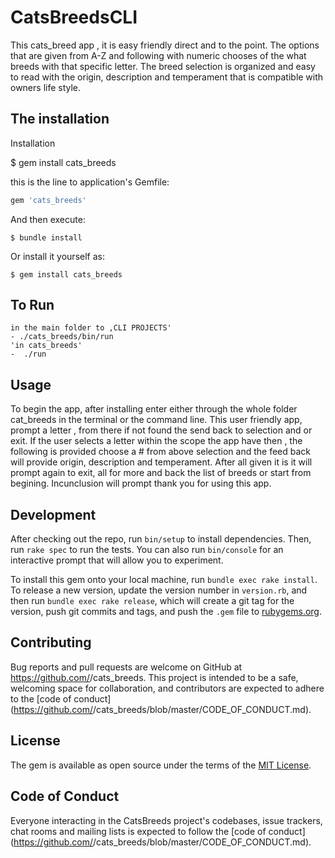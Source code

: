 # CatsBreedsCLI 
This cats_breed app , it is easy friendly direct and to the point. 
The options that are given from A-Z and following with numeric chooses of the what breeds with that specific letter. The breed selection is organized and easy to read with the origin, description and temperament that is compatible with owners life style.
## The installation

 Installation

 $ gem install cats_breeds

this is the line to application's Gemfile:

```ruby
gem 'cats_breeds'
```

And then execute:

    $ bundle install

Or install it yourself as:

    $ gem install cats_breeds

## To  Run 
    in the main folder to ,CLI PROJECTS' 
    - ./cats_breeds/bin/run
    'in cats_breeds'
    -  ./run
    


## Usage

To begin the app, after installing enter either through the whole folder 
cat_breeds in the terminal or the command line. This user friendly app, prompt a letter , 
from there if not found the send back to selection and or exit. If the user selects a letter within the scope the app have then ,
the following is provided  choose a # from above selection and the feed back will provide origin, description and temperament. 
After all given it is it will prompt again to exit, all for more and back the list of breeds or start from begining. Incunclusion will prompt thank you for using this app.


## Development

After checking out the repo, run `bin/setup` to install dependencies. Then, run `rake spec` to run the tests. You can also run `bin/console` for an interactive prompt that will allow you to experiment.

To install this gem onto your local machine, run `bundle exec rake install`. To release a new version, update the version number in `version.rb`, and then run `bundle exec rake release`, which will create a git tag for the version, push git commits and tags, and push the `.gem` file to [rubygems.org](https://rubygems.org).

## Contributing

Bug reports and pull requests are welcome on GitHub at https://github.com/<github username>/cats_breeds. This project is intended to be a safe, welcoming space for collaboration, and contributors are expected to adhere to the [code of conduct](https://github.com/<github username>/cats_breeds/blob/master/CODE_OF_CONDUCT.md).


## License

The gem is available as open source under the terms of the [MIT License](https://opensource.org/licenses/MIT).

## Code of Conduct

Everyone interacting in the CatsBreeds project's codebases, issue trackers, chat rooms and mailing lists is expected to follow the [code of conduct](https://github.com/<github username>/cats_breeds/blob/master/CODE_OF_CONDUCT.md).
